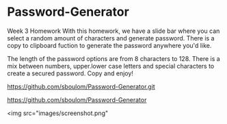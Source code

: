 # Password-Generator
Week 3 Homework
With this homework, we have a slide bar where you can select a random amount of characters and generate password. There is a copy to clipboard fuction to generate the password anywhere you'd like. 

The length of the password options are from 8 characters to 128.
There is a mix between numbers, upper.lower case letters and special characters to create a secured password. Copy and enjoy!


https://github.com/sboulom/Password-Generator.git

https://github.com/sboulom/Password-Generator

<img src="images/screenshot.png"
